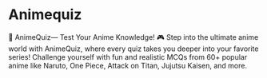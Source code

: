 # Animequiz
🎌 AnimeQuiz— Test Your Anime Knowledge! 🎮 Step into the ultimate anime world with AnimeQuiz, where every quiz takes you deeper into your favorite series! Challenge yourself with fun and realistic MCQs from 60+ popular anime like Naruto, One Piece, Attack on Titan, Jujutsu Kaisen, and more.
